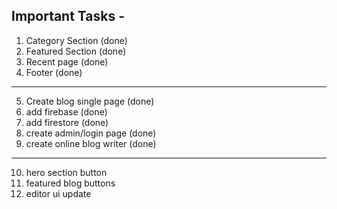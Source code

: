 ## Important Tasks -

1. Category Section (done)
2. Featured Section (done)
3. Recent page (done)
4. Footer (done)

---

5. Create blog single page (done)
6. add firebase (done)
7. add firestore (done)
8. create admin/login page (done)
9. create online blog writer (done)

---

10. hero section button
11. featured blog buttons
12. editor ui update
